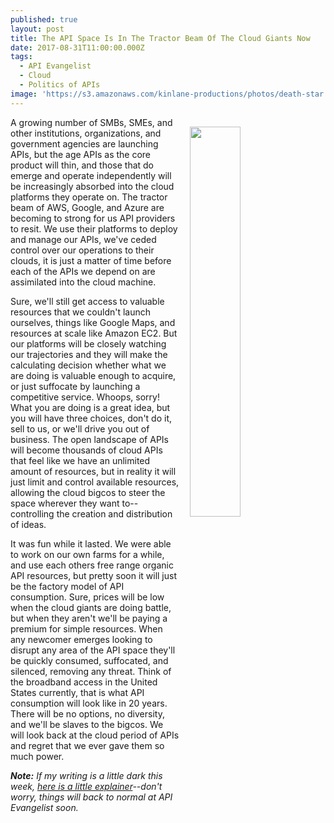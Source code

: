 ```yaml
---
published: true
layout: post
title: The API Space Is In The Tractor Beam Of The Cloud Giants Now
date: 2017-08-31T11:00:00.000Z
tags:
  - API Evangelist
  - Cloud
  - Politics of APIs
image: 'https://s3.amazonaws.com/kinlane-productions/photos/death-star.png'
---
```

<p><img src="https://s3.amazonaws.com/kinlane-productions/photos/death-star.png" align="right" width="40%" style="padding: 15px;" /></p>A growing number of SMBs, SMEs, and other institutions, organizations, and government agencies are launching APIs, but the age APIs as the core product will thin, and those that do emerge and operate independently will be increasingly absorbed into the cloud platforms they operate on. The tractor beam of AWS, Google, and Azure are becoming to strong for us API providers to resit. We use their platforms to deploy and manage our APIs, we've ceded control over our operations to their clouds, it is just a matter of time before each of the APIs we depend on are assimilated into the cloud machine.

Sure, we'll still get access to valuable resources that we couldn't launch ourselves, things like Google Maps, and resources at scale like Amazon EC2. But our platforms will be closely watching our trajectories and they will make the calculating decision whether what we are doing is valuable enough to acquire, or just suffocate by launching a competitive service. Whoops, sorry! What you are doing is a great idea, but you will have three choices, don't do it, sell to us, or we'll drive you out of business. The open landscape of APIs will become thousands of cloud APIs that feel like we have an unlimited amount of resources, but in reality it will just limit and control available resources, allowing the cloud bigcos to steer the space wherever they want to--controlling the creation and distribution of ideas.

It was fun while it lasted. We were able to work on our own farms for a while, and use each others free range organic API resources, but pretty soon it will just be the factory model of API consumption. Sure, prices will be low when the cloud giants are doing battle, but when they aren't we'll be paying a premium for simple resources. When any newcomer emerges looking to disrupt any area of the API space they'll be quickly consumed, suffocated, and silenced, removing any threat. Think of the broadband access in the United States currently, that is what API consumption will look like in 20 years. There will be no options, no diversity, and we'll be slaves to the bigcos. We will look back at the cloud period of APIs and regret that we ever gave them so much power.

_**Note:** If my writing is a little dark this week, [here is a little explainer](http://apievangelist.com/2017/08/28/api-rant-vs-api-research/)--don't worry, things will back to normal at API Evangelist soon._

